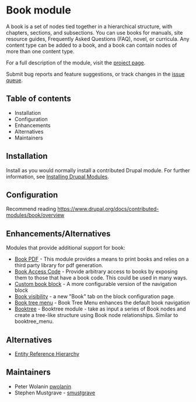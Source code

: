 # Book module

A book is a set of nodes tied together in a hierarchical structure, with
chapters, sections, and subsections. You can use books for manuals, site
resource guides, Frequently Asked Questions (FAQ), novel, or curricula.
Any content type can be added to a book, and a book can contain nodes of more
than one content type.

For a full description of the module, visit the
[project page](https://drupal.org/project/book).

Submit bug reports and feature suggestions, or track changes in the
[issue queue](https://drupal.org/project/issues/book).

## Table of contents

- Installation
- Configuration
- Enhancements
- Alternatives
- Maintainers

## Installation

Install as you would normally install a contributed Drupal module. For further
information, see
[Installing Drupal Modules](https://www.drupal.org/docs/extending-drupal/installing-drupal-modules).

## Configuration

Recommend reading https://www.drupal.org/docs/contributed-modules/book/overview

## Enhancements/Alternatives

Modules that provide additional support for book:

* [Book PDF](https://www.drupal.org/project/book_pdf) - This module provides a means to print books and relies on a third party library for pdf generation.
* [Book Access Code](https://www.drupal.org/project/book_access_code) - Provide arbitrary access to books by exposing them to those that have a book code.
  This could be used in many ways.
* [Custom book block](https://www.drupal.org/project/custom_book_block) - A more configurable version of the navigation block
* [Book visibility](https://www.drupal.org/project/book_visibility) - a new "Book" tab on the block configuration page.
* [Book tree menu](https://www.drupal.org/project/book_tree_menu) - Book Tree Menu enhances the default book navigation
* [Booktree](https://www.drupal.org/project/booktree) - Booktree module - take as input a series of Book nodes and create a tree-like structure using Book node
  relationships. Similar to booktree_menu.

## Alternatives

- [Entity Reference Hierarchy](https://www.drupal.org/project/entity_hierarchy)

## Maintainers

- Peter Wolanin [pwolanin](https://www.drupal.org/u/pwolanin)
- Stephen Mustgrave - [smustgrave](https://www.drupal.org/u/smustgrave)
